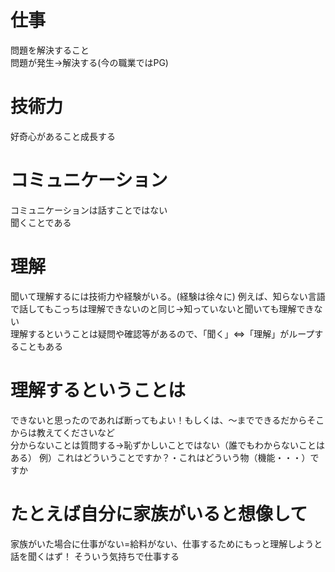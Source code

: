 # 仕事 
問題を解決すること  
問題が発生→解決する(今の職業ではPG)  
  
#  技術力  
好奇心があること成長する
  
#  コミュニケーション
コミュニケーションは話すことではない  
聞くことである


#  理解
聞いて理解するには技術力や経験がいる。(経験は徐々に)
例えば、知らない言語で話してもこっちは理解できないのと同じ→知っていないと聞いても理解できない  
理解するということは疑問や確認等があるので、「聞く」⇔「理解」がループすることもある
  
	 
#  理解するということは  
できないと思ったのであれば断ってもよい！もしくは、～までできるだからそこからは教えてくださいなど  
分からないことは質問する→恥ずかしいことではない（誰でもわからないことはある）
例）これはどういうことですか？・これはどういう物（機能・・・）ですか  

# たとえば自分に家族がいると想像して  
家族がいた場合に仕事がない=給料がない、仕事するためにもっと理解しようと話を聞くはず！
そういう気持ちで仕事する

